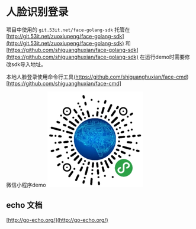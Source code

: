 # 人脸识别登录

项目中使用的 `git.53it.net/face-golang-sdk` 托管在[http://git.53it.net/zuoxiupeng/face-golang-sdk](http://git.53it.net/zuoxiupeng/face-golang-sdk) 和 [https://github.com/shiguanghuxian/face-golang-sdk](https://github.com/shiguanghuxian/face-golang-sdk) 在运行demo时需要修改sdk导入地址。

本地人脸登录使用命令行工具(https://github.com/shiguanghuxian/face-cmd)[https://github.com/shiguanghuxian/face-cmd]

微信小程序demo
![](wxapp.jpg)

## echo 文档
[http://go-echo.org/](http://go-echo.org/)
